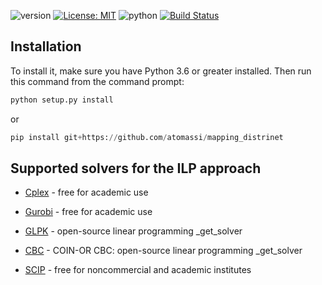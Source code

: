 ![version](https://img.shields.io/badge/version-0.1-blue.svg?cacheSeconds=2592000)
[![License: MIT](https://img.shields.io/badge/License-MIT-yellow.svg)](https://opensource.org/licenses/MIT)
![python](https://img.shields.io/badge/python-3.6%20%7C%203.7-blue.svg?cacheSeconds=2592000)
[![Build Status](https://travis-ci.com/atomassi/mapping_distrinet.svg?token=hrhTT4pN2zzCVx7pvXNv&branch=master)](https://travis-ci.com/atomassi/mapping_distrinet)


## Installation ##
To install it, make sure you have Python 3.6 or greater installed. Then run
this command from the command prompt:
```python
python setup.py install
```
or
```python
pip install git+https://github.com/atomassi/mapping_distrinet
```


## Supported solvers for the ILP approach ##
* [Cplex] - free for academic use 
* [Gurobi] - free for academic use
* [GLPK] - open-source linear programming _get_solver
* [CBC] - COIN-OR CBC: open-source linear programming _get_solver
* [SCIP] - free for noncommercial and academic institutes



   [Cplex]: <https://www.ibm.com/products/ilog-cplex-optimization-studio>
   [Gurobi]: <http://www.gurobi.com/>
   [GLPK]: <https://www.gnu.org/software/glpk/>
   [CBC]: <https://projects.coin-or.org/Cbc>
   [SCIP]: <https://scip.zib.de/>
   [embedding/solver.py]: https://github.com/atomassi/mapping_distrinet/blob/897abd1a84017b75bb8fd89b65a4619d5f4c7c69/embedding/solve.py#L12
